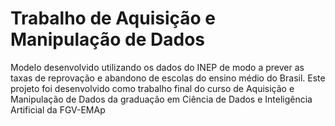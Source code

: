 # Trabalho de Aquisição e Manipulação de Dados

Modelo desenvolvido utilizando os dados do INEP de modo a prever as taxas de reprovação e abandono de escolas do ensino médio do Brasil. Este projeto foi desenvolvido como trabalho final do curso de Aquisição e Manipulação de Dados da graduação em Ciência de Dados e Inteligência Artificial da FGV-EMAp
